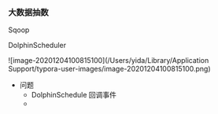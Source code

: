 ### 大数据抽数



Sqoop

DolphinScheduler

![image-20201204100815100](/Users/yida/Library/Application Support/typora-user-images/image-20201204100815100.png)

- 问题
  - DolphinSchedule 回调事件
  - 